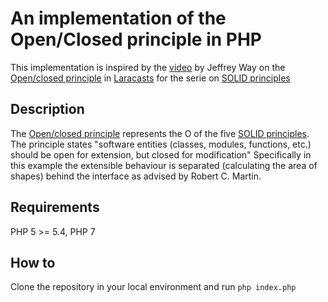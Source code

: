 # An implementation of the Open/Closed principle in PHP

This implementation is inspired by the [video](https://laracasts.com/series/solid-principles-in-php/episodes/2) by Jeffrey Way on the [Open/closed principle](https://en.wikipedia.org/wiki/Open%E2%80%93closed_principle) in [Laracasts](https://www.laracasts.com) for the serie on [SOLID principles](https://en.wikipedia.org/wiki/SOLID)

## Description

The [Open/closed principle](https://en.wikipedia.org/wiki/Open%E2%80%93closed_principle) represents the O of the five [SOLID principles](https://en.wikipedia.org/wiki/SOLID).
The principle states "software entities (classes, modules, functions, etc.) should be open for extension, but closed for modification"
Specifically in this example the extensible behaviour is separated (calculating the area of shapes) behind the interface as advised by Robert C. Martin.

## Requirements

PHP 5 >= 5.4, PHP 7

## How to

Clone the repository in your local environment and run `php index.php`
